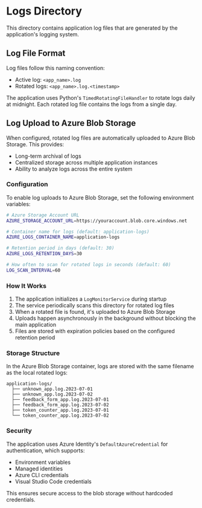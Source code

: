 # Logs Directory

This directory contains application log files that are generated by the application's logging system.

## Log File Format

Log files follow this naming convention:
- Active log: `<app_name>.log`
- Rotated logs: `<app_name>.log.<timestamp>`

The application uses Python's `TimedRotatingFileHandler` to rotate logs daily at midnight. Each rotated log file contains the logs from a single day.

## Log Upload to Azure Blob Storage

When configured, rotated log files are automatically uploaded to Azure Blob Storage. This provides:
- Long-term archival of logs
- Centralized storage across multiple application instances
- Ability to analyze logs across the entire system

### Configuration

To enable log uploads to Azure Blob Storage, set the following environment variables:

```bash
# Azure Storage Account URL
AZURE_STORAGE_ACCOUNT_URL=https://youraccount.blob.core.windows.net

# Container name for logs (default: application-logs)
AZURE_LOGS_CONTAINER_NAME=application-logs

# Retention period in days (default: 30)
AZURE_LOGS_RETENTION_DAYS=30

# How often to scan for rotated logs in seconds (default: 60)
LOG_SCAN_INTERVAL=60
```

### How It Works

1. The application initializes a `LogMonitorService` during startup
2. The service periodically scans this directory for rotated log files
3. When a rotated file is found, it's uploaded to Azure Blob Storage
4. Uploads happen asynchronously in the background without blocking the main application
5. Files are stored with expiration policies based on the configured retention period

### Storage Structure

In the Azure Blob Storage container, logs are stored with the same filename as the local rotated logs:

```
application-logs/
  ├── unknown_app.log.2023-07-01
  ├── unknown_app.log.2023-07-02
  ├── feedback_form_app.log.2023-07-01
  ├── feedback_form_app.log.2023-07-02
  ├── token_counter_app.log.2023-07-01
  └── token_counter_app.log.2023-07-02
```

### Security

The application uses Azure Identity's `DefaultAzureCredential` for authentication, which supports:
- Environment variables
- Managed identities
- Azure CLI credentials
- Visual Studio Code credentials

This ensures secure access to the blob storage without hardcoded credentials. 